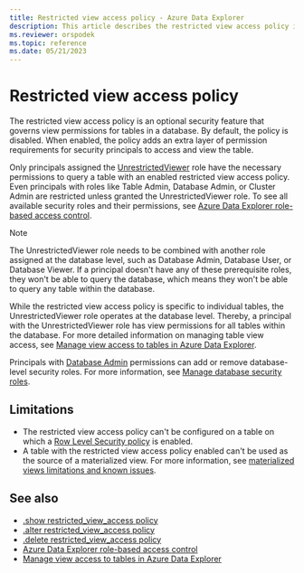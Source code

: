 ```yaml
---
title: Restricted view access policy - Azure Data Explorer
description: This article describes the restricted view access policy in Azure Data Explorer.
ms.reviewer: orspodek
ms.topic: reference
ms.date: 05/21/2023
---
```

# Restricted view access policy

The restricted view access policy is an optional security feature that governs view permissions for tables in a database. By default, the policy is disabled. When enabled, the policy adds an extra layer of permission requirements for security principals to access and view the table.

Only principals assigned the [UnrestrictedViewer](./access-control/role-based-access-control.md) role have the necessary permissions to query a table with an enabled restricted view access policy. Even principals with roles like Table Admin, Database Admin, or Cluster Admin are restricted unless granted the UnrestrictedViewer role. To see all available security roles and their permissions, see [Azure Data Explorer role-based access control](../access-control/role-based-access-control.md).

> [!NOTE]
> The UnrestrictedViewer role needs to be combined with another role assigned at the database level, such as Database Admin, Database User, or Database Viewer. If a principal doesn't have any of these prerequisite roles, they won't be able to query the database, which means they won't be able to query any table within the database.

While the restricted view access policy is specific to individual tables, the UnrestrictedViewer role operates at the database level. Thereby, a principal with the UnrestrictedViewer role has view permissions for all tables within the database. For more detailed information on managing table view access, see [Manage view access to tables in Azure Data Explorer](manage-table-view-access.md).

Principals with [Database Admin](./access-control/role-based-access-control.md) permissions can add or remove database-level security roles. For more information, see [Manage database security roles](manage-database-security-roles.md).

## Limitations

* The restricted view access policy can't be configured on a table on which a [Row Level Security policy](./rowlevelsecuritypolicy.md) is enabled.
* A table with the restricted view access policy enabled can't be used as the source of a materialized view. For more information, see [materialized views limitations and known issues](materialized-views/materialized-views-limitations.md#the-materialized-view-source).

## See also

* [.show restricted_view_access policy](./show-table-restricted-view-access-policy-command.md)
* [.alter restricted_view_access policy](./alter-table-restricted-view-access-policy-command.md)
* [.delete restricted_view_access policy](./delete-table-restricted-view-access-policy-command.md)
* [Azure Data Explorer role-based access control](../access-control/role-based-access-control.md)
* [Manage view access to tables in Azure Data Explorer](manage-table-view-access.md)
